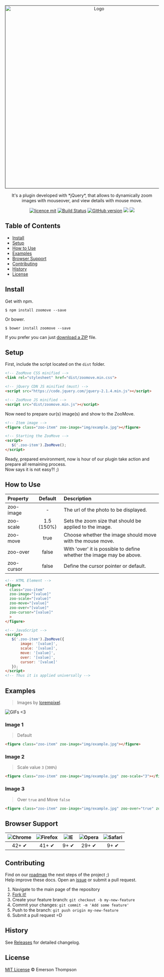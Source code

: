 <p align="center">
  <a href="">
    <img alt="Logo" src="http://i.imgur.com/UPOSXyp.png" width="600px">
  </a>
</p>

<p align="center">
  It's a plugin developed with *jQuery*, that allows to dynamically zoom images with mouseover, and view details with mouse move.
</p>

<p align="center">
  <a href="http://thompsonemerson.mit-license.org/"><img alt="licence mit" src="https://img.shields.io/badge/licence-MIT-blue.svg"></a>
  <a href="https://travis-ci.org/thompsonemerson/zoomove"><img alt="Build Status" src="https://travis-ci.org/thompsonemerson/zoomove.svg?branch=master"></a>
  <a href="https://badge.fury.io/gh/thompsonemerson%2Fzoomove"><img alt="GitHub version" src="https://badge.fury.io/gh/thompsonemerson%2Fzoomove.svg"/></a>
  <a href="https://badge.fury.io/bo/zoomove" title="Bower version"><img src="https://badge.fury.io/bo/zoomove.svg"/></a>
  <a href="http://badge.fury.io/js/zoomove" title="npm version"><img src="https://badge.fury.io/js/zoomove.svg"/></a>
</p>

## Table of Contents

- [Install](#install)
- [Setup](#setup)
- [How to Use](how-to-use)
- [Examples](examples)
- [Browser Support](#browser-support)
- [Contributing](#contributing)
- [History](#history)
- [License](#license)

## Install

Get with npm.

```
$ npm install zoomove --save
```

Or bower.

```
$ bower install zoomove --save
```

If you prefer you can just [download a ZIP](https://github.com/thompsonemerson/zoomove/archive/master.zip) file.


## Setup

First, include the script located on the `dist` folder.

```html
<!-- ZooMove CSS minified -->
<link rel="stylesheet" href="dist/zoomove.min.css">

<!-- jQuery CDN JS minified (must) -->
<script src="https://code.jquery.com/jquery-2.1.4.min.js"></script>

<!-- ZooMove JS minified -->
<script src="dist/zoomove.min.js"></script>
```

Now need to prepare our(s) image(s) and show to the ZooMove.
```html
<!-- Item image -->
<figure class="zoo-item" zoo-image="img/example.jpg"></figure>

<!-- Starting the ZooMove -->
<script>
   $('.zoo-item').ZooMove();
</script>
```

Ready, prepared environment, now is hour of our plugin take action and prepare all remaining process. <br>
Now says it is not easy?! ;)


## How to Use

| Property  | Default  | Description |
| :------------ |:---------------:| :-----|
| zoo-image     | -               | The url of the photo to be displayed.                   |
| zoo-scale     | 1.5 (150%)      | Sets the zoom size that should be applied to the image.              |
| zoo-move      | true            | Choose whether the image should move with the mouse move.            |
| zoo-over      |  false           |  With 'over' it is possible to define whether the image may be above. |
| zoo-cursor    | false            | Define the cursor pointer or default.                                |

```html
<!-- HTML Element -->
<figure
  class="zoo-item"
  zoo-image="[value]"
  zoo-scale="[value]"
  zoo-move="[value]"
  zoo-over="[value]"
  zoo-cursor="[value]"
  >
</figure>
```

```html
<!-- JavaScript -->
<script>
   $('.zoo-item').ZooMove({
       image: '[value]',
       scale: '[value]',
       move: '[value]',
       over: '[value]',
       cursor: '[value]'
   });
</script>
<!-- Thus it is applied universally -->
```

## Examples

>  Images by [lorempixel](http://lorempixel.com).

![GIFs <3](https://media.giphy.com/media/3o6ozmHwJIzCaBadgI/giphy.gif)

### Image 1

> Default

```html
<figure class="zoo-item" zoo-image="img/example.jpg"></figure>
```

### Image 2

> Scale value `3` (`300%`)

```html
<figure class="zoo-item" zoo-image="img/example.jpg" zoo-scale="3"></figure>
```

### Image 3

> Over `true` and Move `false`

```html
<figure class="zoo-item" zoo-image="img/example.jpg" zoo-over="true" zoo-move="false"></figure>
```

## Browser Support

| ![Chrome](https://raw.github.com/alrra/browser-logos/master/chrome/chrome_48x48.png) | ![Firefox](https://raw.github.com/alrra/browser-logos/master/firefox/firefox_48x48.png) | ![IE](https://raw.github.com/alrra/browser-logos/master/internet-explorer/internet-explorer_48x48.png) | ![Opera](https://raw.github.com/alrra/browser-logos/master/opera/opera_48x48.png) | ![Safari](https://raw.github.com/alrra/browser-logos/master/safari/safari_48x48.png) |
|:---:|:---:|:---:|:---:|:---:|
| 42+ ✔ | 41+ ✔ | 9+ ✔ | 29+ ✔ | 9+ ✔ |


## Contributing

Find on our [roadmap](https://github.com/thompsonemerson/zoomove/issues/1) the next steps of the project ;) <br>
Help improve these docs. Open an [issue](https://github.com/thompsonemerson/zoomove/issues/new) or submit a pull request.

1. Navigate to the main page of the repository
1. [Fork it!](https://github.com/thompsonemerson/zoomove#fork-destination-box)
1. Create your feature branch: `git checkout -b my-new-feature`
1. Commit your changes: `git commit -m 'Add some feature'`
1. Push to the branch: `git push origin my-new-feature`
1. Submit a pull request =D

## History

See [Releases](https://github.com/thompsonemerson/zoomove/releases) for detailed changelog.

## License

[MIT License](http://thompsonemerson.mit-license.org/) © Emerson Thompson

